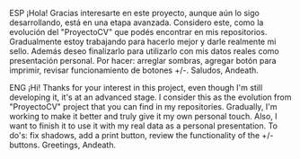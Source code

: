 ESP
¡Hola! Gracias interesarte en este proyecto, aunque aún lo sigo desarrollando, está en una etapa avanzada.
Considero este, como la evolución del "ProyectoCV" que podés encontrar en mis repositorios. Gradualmente estoy trabajando para hacerlo mejor y darle realmente mi sello. Además deseo finalizarlo para utilizarlo con mis datos reales como presentación personal.
Por hacer: arreglar sombras, agregar botón para imprimir, revisar funcionamiento de botones +/-.
Saludos, Andeath.

ENG
¡Hi! Thanks for your interest in this project, even though I'm still developing it, it's at an advanced stage.
I consider this as the evolution from "ProyectoCV" project that you can find in my repositories. Gradually, I'm working to make it better and truly give it my own personal touch. Also, I want to finish it to use it with my real data as a personal presentation.
To do's: fix shadows, add a print button, review the functionality of the +/- buttons.
Greetings, Andeath.